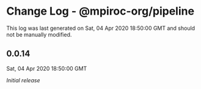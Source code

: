 # Change Log - @mpiroc-org/pipeline

This log was last generated on Sat, 04 Apr 2020 18:50:00 GMT and should not be manually modified.

## 0.0.14
Sat, 04 Apr 2020 18:50:00 GMT

*Initial release*

